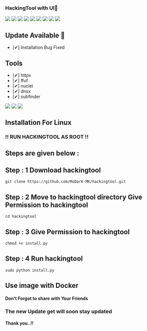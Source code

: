 ### HackingTool with UI🥇
![](https://img.shields.io/github/license/MoDarK-MK/hackingtool)
![](https://img.shields.io/github/issues/MoDarK-MK/hackingtool)
![](https://img.shields.io/github/issues-closed/MoDarK-MK/hackingtool)
![](https://img.shields.io/badge/Python-3-blue)
![](https://img.shields.io/github/forks/MoDarK-MK/hackingtool)
![](https://img.shields.io/github/stars/MoDarK-MK/hackingtool)
![](https://img.shields.io/github/last-commit/MoDarK-MK/hackingtool)
![](http://hits.dwyl.com/ZMoDarK-MK/hackingtool)
![](https://img.shields.io/badge/platform-Linux%20%7C%20KaliLinux%20%7C%20ParrotOs-blue)

## Update Available 🚀
- [✔] Installation Bug Fixed

## Tools 
- [✔] httpx
- [✔] ffuf
- [✔] nuclei
- [✔] dnsx
- [✔] subfinder


![](https://github.com/MoDarK-MK/hackingtool/images/A.png)
![](https://github.com/MoDarK-MK/hackingtool/images/AA.png)
![](https://github.com/MoDarK-MK/hackingtool/images/AAA.png)


## Installation For Linux


### !! RUN HACKINGTOOL AS ROOT !! 


## Steps are given below : 


## Step : 1 Download hackingtool

    git clone https://github.com/MoDarK-MK/hackingtool.git

## Step : 2 Move to hackingtool directory Give Permission to hackingtool
    
    cd hackingtool 

## Step : 3 Give Permission to hackingtool

    chmod +x install.py

## Step : 4 Run hackingtool
    
    sudo python install.py


## Use image with Docker


#### Don't Forgot to share with Your Friends 
### The new Update get will soon stay updated
#### Thank you..!!

